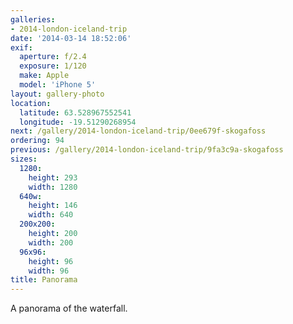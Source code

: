 ```yaml
---
galleries:
- 2014-london-iceland-trip
date: '2014-03-14 18:52:06'
exif:
  aperture: f/2.4
  exposure: 1/120
  make: Apple
  model: 'iPhone 5'
layout: gallery-photo
location:
  latitude: 63.528967552541
  longitude: -19.51290268954
next: /gallery/2014-london-iceland-trip/0ee679f-skogafoss
ordering: 94
previous: /gallery/2014-london-iceland-trip/9fa3c9a-skogafoss
sizes:
  1280:
    height: 293
    width: 1280
  640w:
    height: 146
    width: 640
  200x200:
    height: 200
    width: 200
  96x96:
    height: 96
    width: 96
title: Panorama
---
```


A panorama of the waterfall.
